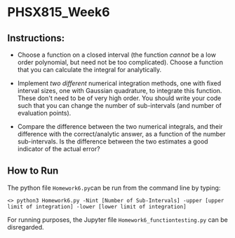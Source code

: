 # PHSX815_Week6

## Instructions: 
- Choose a function on a closed interval (the function *cannot* be a low order polynomial, but need not be too complicated). Choose a function that you can calculate the integral for analytically.

- Implement *two different* numerical integration methods, one with fixed interval sizes, one with Gaussian quadrature, to integrate this function. These don't need to be of very high order. You should write your code such that you can change the number of sub-intervals (and number of evaluation points).

- Compare the difference between the two numerical integrals, and their difference with the correct/analytic answer, as a function of the number sub-intervals. Is the difference between the two estimates a good indicator of the actual error?


## How to Run
The python file `Homework6.py`can be run from the command line by typing:

	<> python3 Homework6.py -Nint [Number of Sub-Intervals] -upper [upper limit of integration] -lower [lower limit of integration] 
    
    
For running purposes, the Jupyter file `Homework6_functiontesting.py` can be disregarded.